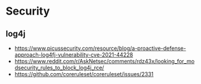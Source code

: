 # Security

## log4j

* https://www.picussecurity.com/resource/blog/a-proactive-defense-approach-log4fj-vulnerability-cve-2021-44228
* https://www.reddit.com/r/AskNetsec/comments/rdz43x/looking_for_modsecurity_rules_to_block_log4j_rce/
* https://github.com/coreruleset/coreruleset/issues/2331
